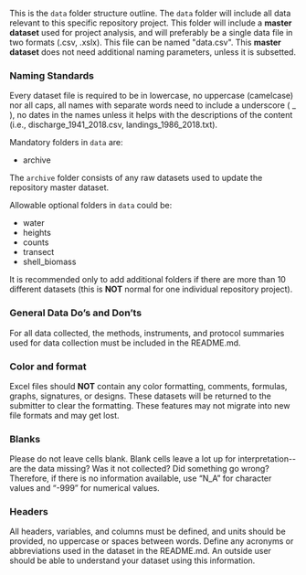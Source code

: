 This is the `data` folder structure outline. The `data` folder will include all data relevant to this specific repository project. This folder will include a **master dataset** used for project analysis, and will preferably be a single data file in two formats (.csv, .xslx). This file can be named "data.csv". This **master dataset** does not need additional naming parameters, unless it is subsetted.  

### Naming Standards  
Every dataset file is required to be in lowercase, no uppercase (camelcase) nor all caps, all names with separate words need to include a underscore ( _ ), no dates in the names unless it helps with the descriptions of the content (i.e., discharge_1941_2018.csv, landings_1986_2018.txt).  

Mandatory folders in `data` are:  
- archive  
  
 The `archive` folder consists of any raw datasets used to update the repository master dataset. 

Allowable optional folders in `data` could be:  
- water  
- heights  
- counts 
- transect  
- shell_biomass 
  
It is recommended only to add additional folders if there are more than 10 different datasets (this is **NOT** normal for one individual repository project). 
  
### General Data Do’s and Don’ts  
For all data collected, the methods, instruments, and protocol summaries used for data collection must be included in the README.md.    
  
### Color and format  
Excel files should **NOT** contain any color formatting, comments, formulas, graphs, signatures, or designs. These datasets will be returned to the submitter to clear the formatting. These features may not migrate into new file formats and may get lost.  
  
### Blanks  
Please do not leave cells blank. Blank cells leave a lot up for interpretation-- are the data missing? Was it not collected? Did something go wrong? Therefore, if there is no information available, use “N_A” for character values and “-999” for numerical values.  
  
### Headers  
All headers, variables, and columns must be defined, and units should be provided, no uppercase or spaces between words. Define any acronyms or abbreviations used in the dataset in the README.md. An outside user should be able to understand your dataset using this information.
